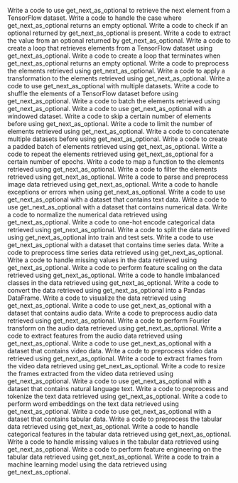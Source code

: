Write a code to use get_next_as_optional to retrieve the next element from a TensorFlow dataset.
Write a code to handle the case where get_next_as_optional returns an empty optional.
Write a code to check if an optional returned by get_next_as_optional is present.
Write a code to extract the value from an optional returned by get_next_as_optional.
Write a code to create a loop that retrieves elements from a TensorFlow dataset using get_next_as_optional.
Write a code to create a loop that terminates when get_next_as_optional returns an empty optional.
Write a code to preprocess the elements retrieved using get_next_as_optional.
Write a code to apply a transformation to the elements retrieved using get_next_as_optional.
Write a code to use get_next_as_optional with multiple datasets.
Write a code to shuffle the elements of a TensorFlow dataset before using get_next_as_optional.
Write a code to batch the elements retrieved using get_next_as_optional.
Write a code to use get_next_as_optional with a windowed dataset.
Write a code to skip a certain number of elements before using get_next_as_optional.
Write a code to limit the number of elements retrieved using get_next_as_optional.
Write a code to concatenate multiple datasets before using get_next_as_optional.
Write a code to create a padded batch of elements retrieved using get_next_as_optional.
Write a code to repeat the elements retrieved using get_next_as_optional for a certain number of epochs.
Write a code to map a function to the elements retrieved using get_next_as_optional.
Write a code to filter the elements retrieved using get_next_as_optional.
Write a code to parse and preprocess image data retrieved using get_next_as_optional.
Write a code to handle exceptions or errors when using get_next_as_optional.
Write a code to use get_next_as_optional with a dataset that contains text data.
Write a code to use get_next_as_optional with a dataset that contains numerical data.
Write a code to normalize the numerical data retrieved using get_next_as_optional.
Write a code to one-hot encode categorical data retrieved using get_next_as_optional.
Write a code to split the data retrieved using get_next_as_optional into train and test sets.
Write a code to use get_next_as_optional with a dataset that contains time series data.
Write a code to preprocess time series data retrieved using get_next_as_optional.
Write a code to handle missing values in the data retrieved using get_next_as_optional.
Write a code to perform feature scaling on the data retrieved using get_next_as_optional.
Write a code to handle imbalanced classes in the data retrieved using get_next_as_optional.
Write a code to convert the data retrieved using get_next_as_optional into a Pandas DataFrame.
Write a code to visualize the data retrieved using get_next_as_optional.
Write a code to use get_next_as_optional with a dataset that contains audio data.
Write a code to preprocess audio data retrieved using get_next_as_optional.
Write a code to perform Fourier transform on the audio data retrieved using get_next_as_optional.
Write a code to extract features from the audio data retrieved using get_next_as_optional.
Write a code to use get_next_as_optional with a dataset that contains video data.
Write a code to preprocess video data retrieved using get_next_as_optional.
Write a code to extract frames from the video data retrieved using get_next_as_optional.
Write a code to resize the frames extracted from the video data retrieved using get_next_as_optional.
Write a code to use get_next_as_optional with a dataset that contains natural language text.
Write a code to preprocess and tokenize the text data retrieved using get_next_as_optional.
Write a code to perform word embeddings on the text data retrieved using get_next_as_optional.
Write a code to use get_next_as_optional with a dataset that contains tabular data.
Write a code to preprocess the tabular data retrieved using get_next_as_optional.
Write a code to handle categorical features in the tabular data retrieved using get_next_as_optional.
Write a code to handle missing values in the tabular data retrieved using get_next_as_optional.
Write a code to perform feature engineering on the tabular data retrieved using get_next_as_optional.
Write a code to train a machine learning model using the data retrieved using get_next_as_optional.